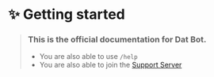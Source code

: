 # ✨ Getting started

> ### This is the official documentation for Dat Bot.
>
> * You are also able to use `/help`
> * You are also able to join the [Support Server](https://discord.gg/BQumAujuvk)
